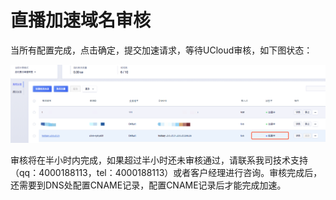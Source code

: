# 直播加速域名审核

当所有配置完成，点击确定，提交加速请求，等待UCloud审核，如下图状态：

![image-20201120164335393](../images/image-20201120164335393.png)

审核将在半小时内完成，如果超过半小时还未审核通过，请联系我司技术支持（qq：4000188113，tel：4000188113）或者客户经理进行咨询。审核完成后，还需要到DNS处配置CNAME记录，配置CNAME记录后才能完成加速。

